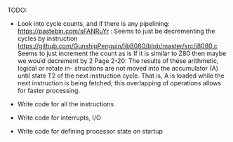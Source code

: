 TODO:

- Look into cycle counts, and if there is any pipelining:
https://pastebin.com/sFANRuYr :
Seems to just be decrementing the cycles by instruction
https://github.com/GunshipPenguin/lib8080/blob/master/src/i8080.c
Seems to just increment the count as is
If it is similar to Z80 then maybe we would decrement by 2
Page 2-20: The results of these arithmetic, logical or rotate in- structions are not moved into the accumulator (A) until state T2 of the next instruction cycle. That is, A is loaded while the next instruction is being fetched; this overlapping of operations allows for faster processing. 

- Write code for all the instructions

- Write code for interrupts, I/O

- Write code for defining processor state on startup



